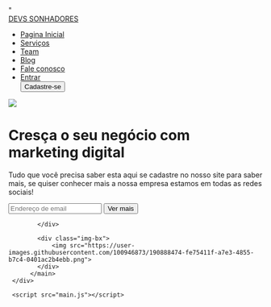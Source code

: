 
<!DOCTYPE html>
<html lang="pt-br">

<head>
    <meta charset="UTF-8">
    <meta http-equiv="X-UA-Compatible" content="IE=edge">
    <meta name="viewport" content="width=device-width, initial-scale=1.0">
    <link rel="stylesheet" href="https://cdnjs.cloudflare.com/ajax/libs/font-awesome/4.7.0/css/font-awesome.min.css">"
    <link rel="stylesheet" href="estilo.css">
</head>
<body>
     <div class="container">
          <nav>
               <div class="logo">
                    <a href="inde.html">DEVS SONHADORES</a>
               </div>
               <ul>
                    <li> <a href="#">Pagina Inicial</a></li>
                    <li> <a href="#">Serviços</a></li>
                    <li> <a href="#">Team</a></li>
                    <li> <a href="#">Blog</a></li>
                    <li> <a href="#">Fale conosco</a></li>
                    <li> <a href="#">Entrar</a></li>
                    <button>Cadastre-se</button>
               </ul>
                <div class="menu-icon">
                    <img src="https://user-images.githubusercontent.com/100946873/190888470-2f245c25-31e3-4367-98a5-1ec5846db165.png">
                </div>
          </nav>
          <main>
            <div class="text-bx">
                <h1> Cresça o seu negócio com <b> marketing digital</b></h1>
                <p>
                    Tudo que você precisa saber esta aqui se cadastre 
                    no nosso site para saber mais, se quiser conhecer mais a nossa empresa
                    estamos em todas as redes sociais! 
                </p>
                <div class="input-bx">
                    <input type="email" placeholder="Endereço de email">
                    <button>Ver mais</button>
                </div>
                <div class="midias-sociais">
                    <a href="#"><i class="fa fa-instagram"></i></a>
                    <a href="#"><i class="fa fa-facebook"></i></a>
                    <a href="#"><i class="fa fa-twitter"></i></a>
                    <a href="#"><i class="fa fa-youtube"></i></a>
                    <a href="#"><i class="fa fa-whatsapp"></i></a>
                </div>
                
            </div>

            <div class="img-bx">
                <img src="https://user-images.githubusercontent.com/100946873/190888474-fe75411f-a7e3-4855-b7c4-0401ac2b4ebb.png">
            </div>
          </main>
     </div>

     <script src="main.js"></script>
</body>
</html>

